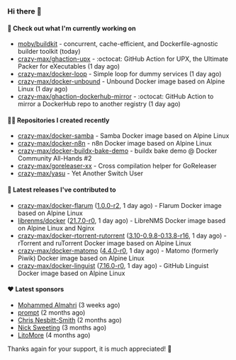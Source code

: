 ### Hi there 👋

#### 👷 Check out what I'm currently working on

- [moby/buildkit](https://github.com/moby/buildkit) - concurrent, cache-efficient, and Dockerfile-agnostic builder toolkit (today)
- [crazy-max/ghaction-upx](https://github.com/crazy-max/ghaction-upx) - :octocat: GitHub Action for UPX, the Ultimate Packer for eXecutables (1 day ago)
- [crazy-max/docker-loop](https://github.com/crazy-max/docker-loop) - Simple loop for dummy services (1 day ago)
- [crazy-max/docker-unbound](https://github.com/crazy-max/docker-unbound) - Unbound Docker image based on Alpine Linux (1 day ago)
- [crazy-max/ghaction-dockerhub-mirror](https://github.com/crazy-max/ghaction-dockerhub-mirror) - :octocat: GitHub Action to mirror a DockerHub repo to another registry (1 day ago)

#### 👨‍💻 Repositories I created recently

- [crazy-max/docker-samba](https://github.com/crazy-max/docker-samba) - Samba Docker image based on Alpine Linux
- [crazy-max/docker-n8n](https://github.com/crazy-max/docker-n8n) - n8n Docker image based on Alpine Linux
- [crazy-max/docker-buildx-bake-demo](https://github.com/crazy-max/docker-buildx-bake-demo) - buildx bake demo @ Docker Community All-Hands #2
- [crazy-max/goreleaser-xx](https://github.com/crazy-max/goreleaser-xx) - Cross compilation helper for GoReleaser
- [crazy-max/yasu](https://github.com/crazy-max/yasu) - Yet Another Switch User

#### 🚀 Latest releases I've contributed to

- [crazy-max/docker-flarum](https://github.com/crazy-max/docker-flarum) ([1.0.0-r2](https://github.com/crazy-max/docker-flarum/releases/tag/1.0.0-r2), 1 day ago) - Flarum Docker image based on Alpine Linux
- [librenms/docker](https://github.com/librenms/docker) ([21.7.0-r0](https://github.com/librenms/docker/releases/tag/21.7.0-r0), 1 day ago) - LibreNMS Docker image based on Alpine Linux and Nginx
- [crazy-max/docker-rtorrent-rutorrent](https://github.com/crazy-max/docker-rtorrent-rutorrent) ([3.10-0.9.8-0.13.8-r16](https://github.com/crazy-max/docker-rtorrent-rutorrent/releases/tag/3.10-0.9.8-0.13.8-r16), 1 day ago) - rTorrent and ruTorrent Docker image based on Alpine Linux
- [crazy-max/docker-matomo](https://github.com/crazy-max/docker-matomo) ([4.4.0-r0](https://github.com/crazy-max/docker-matomo/releases/tag/4.4.0-r0), 1 day ago) - Matomo (formerly Piwik) Docker image based on Alpine Linux
- [crazy-max/docker-linguist](https://github.com/crazy-max/docker-linguist) ([7.16.0-r0](https://github.com/crazy-max/docker-linguist/releases/tag/7.16.0-r0), 1 day ago) - GitHub Linguist Docker image based on Alpine Linux

#### ❤️ Latest sponsors
- [Mohammed Almahri](https://github.com/Qourat) (3 weeks ago)
- [prompt](https://github.com/pr-mpt) (2 months ago)
- [Chris Nesbitt-Smith](https://github.com/chrisns) (2 months ago)
- [Nick Sweeting](https://github.com/pirate) (3 months ago)
- [LitoMore](https://github.com/LitoMore) (4 months ago)

Thanks again for your support, it is much appreciated! 🙏
